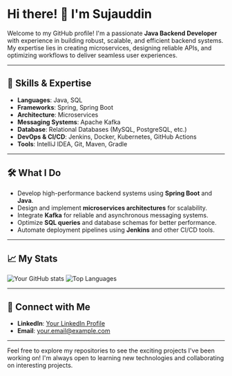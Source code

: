 # Hi there! 👋 I'm Sujauddin

Welcome to my GitHub profile! I'm a passionate **Java Backend Developer** with experience in building robust, scalable, and efficient backend systems. My expertise lies in creating microservices, designing reliable APIs, and optimizing workflows to deliver seamless user experiences.

---

## 🚀 Skills & Expertise

- **Languages**: Java, SQL
- **Frameworks**: Spring, Spring Boot
- **Architecture**: Microservices
- **Messaging Systems**: Apache Kafka
- **Database**: Relational Databases (MySQL, PostgreSQL, etc.)
- **DevOps & CI/CD**: Jenkins, Docker, Kubernetes, GitHub Actions
- **Tools**: IntelliJ IDEA, Git, Maven, Gradle

---

## 🛠️ What I Do

- Develop high-performance backend systems using **Spring Boot** and **Java**.
- Design and implement **microservices architectures** for scalability.
- Integrate **Kafka** for reliable and asynchronous messaging systems.
- Optimize **SQL queries** and database schemas for better performance.
- Automate deployment pipelines using **Jenkins** and other CI/CD tools.

---

## 📈 My Stats

![Your GitHub stats](https://github-readme-stats.vercel.app/api?username=yourusername&show_icons=true&theme=radical)
![Top Languages](https://github-readme-stats.vercel.app/api/top-langs/?username=yourusername&layout=compact&theme=radical)

---

## 💼 Connect with Me

- **LinkedIn**: [Your LinkedIn Profile]([https://linkedin.com/in/yourusername](https://www.linkedin.com/in/sk-sujauddin/))
- **Email**: [your.email@example.com](mailto:suja.hash69@gmail.com)

---

Feel free to explore my repositories to see the exciting projects I've been working on! I'm always open to learning new technologies and collaborating on interesting projects.
